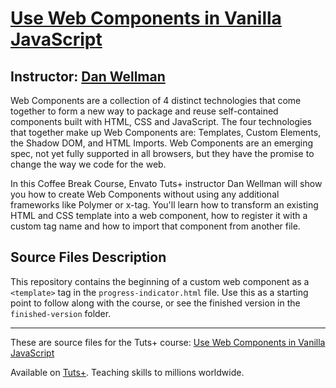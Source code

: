 # [Use Web Components in Vanilla JavaScript][published url]
## Instructor: [Dan Wellman][instructor url]


Web Components are a collection of 4 distinct technologies that come together to form a new way to package and reuse self-contained components built with HTML, CSS and JavaScript. The four technologies that together make up Web Components are: Templates, Custom Elements, the Shadow DOM, and HTML Imports. Web Components are an emerging spec, not yet fully supported in all browsers, but they have the promise to change the way we code for the web.

In this Coffee Break Course, Envato Tuts+ instructor Dan Wellman will show you how to create Web Components without using any additional frameworks like Polymer or x-tag. You'll learn how to transform an existing HTML and CSS template into a web component, how to register it with a custom tag name and how to import that component from another file.



## Source Files Description


This repository contains the beginning of a custom web component as a `<template>` tag in the `progress-indicator.html` file. Use this as a starting point to follow along with the course, or see the finished version in the `finished-version` folder.

------

These are source files for the Tuts+ course: [Use Web Components in Vanilla JavaScript][published url]

Available on [Tuts+](https://tutsplus.com). Teaching skills to millions worldwide.

[published url]: https://code.tutsplus.com/courses/use-web-components-in-vanilla-javascript
[instructor url]: https://tutsplus.com/authors/dan-wellman
